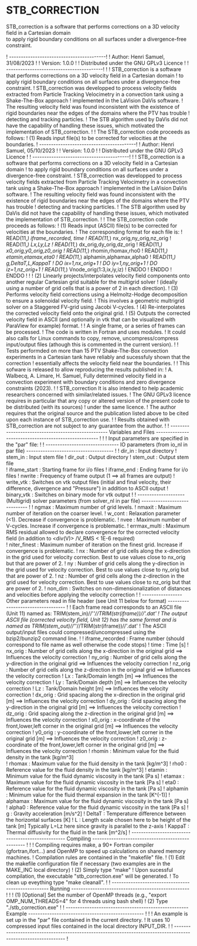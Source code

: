 # STB_CORRECTION
STB_correction is a software that performs corrections on a 3D velocity field in a Cartesian domain  
to apply rigid boundary conditions on all surfaces under a divergence-free constraint.

! -----------------------------------------!
! Author: Henri Samuel, 31/08/2023         !
! Version: 1.0.0                           !
! Distributed under the GNU GPLv3 Licence  !
! -----------------------------------------!
!
! STB_correction is a software that performs corrections on a 3D velocity field in a Cartesian domain 
! to apply rigid boundary conditions on all surfaces under a divergence-free constraint.
! STB_correction was developped to process velocity fields extracted from Particle Tracking Velocimetry in a convection tank using a Shake-The-Box approach
! implemented in the LaVision DaVis software.
! The resulting velocity field was found inconsistent with the existence of rigid boundaries near the edges of the domains where the PTV has trouble
! detecting and tracking particles. 
! The STB algorithm used by DaVis did not have the capability of handling these issues, which motivated the implementation of STB_correction. 
!
! The STB_correction code proceeds as follows: 
! (1) Reads input file(s) to be corrected for velocities at the boundaries.
! -----------------------------------------!
! Author: Henri Samuel, 05/10/2023         !
! Version: 1.0.0                           !
! Distributed under the GNU GPLv3 Licence  !
! -----------------------------------------!
!
! STB_correction is a software that performs corrections on a 3D velocity field in a Cartesian domain 
! to apply rigid boundary conditions on all surfaces under a divergence-free constraint.
! STB_correction was developped to process velocity fields extracted from Particle Tracking Velocimetry in a convection tank using a Shake-The-Box approach
! implemented in the LaVision DaVis software.
! The resulting velocity field was found inconsistent with the existence of rigid boundaries near the edges of the domains where the PTV has trouble
! detecting and tracking particles. 
! The  STB algorithm used by DaVis did not have the capability of handling these issues, which motivated the implementation of STB_correction. 
!
! The STB_correction code proceeds as follows: 
! (1) Reads input (ASCII) file(s) to be corrected for velocities at the boundaries.
!  The corresponding format for each file is:
!  READ(11,*) iframe_recorded, time
!  READ(11,*) nx_orig,ny_orig,nz_orig
!  READ(11,*) Lx,Ly,Lz
!  READ(11,*) dx_orig,dy_orig,dz_orig
!  READ(11,*) x0_orig,y0_orig,z0_orig
!  READ(11,*) rhomin,rhomax,rho0
!  READ(11,*) etamin,etamax,eta0
!  READ(11,*) alphamin,alphamax,alpha0
!  READ(11,*) g,DeltaT,L,KappaT
!  DO ix=1,nx_orig+1
!    DO iy=1,ny_orig+1
!      DO iz=1,nz_orig+1
!        READ(11,*) Vnode_orig(1:3,ix,iy,iz)
!      ENDDO
!    ENDDO
!  ENDDO
!
!
! (2) Linearly projects/interpolates velocity field components onto another regular Cartesian grid suitable for the multigrid solver 
!     (ideally using a number of grid cells that is a power of 2 in each direction).
! (3) Performs velocity field corrections using a Helmoltz-Hodge decomposition to ensure a solenoidal velocity field. 
!     This involves a geometric multrigrid solver on a Staggered FV-grid using Jacobi V-cycles.
! (4) Re-interpolates the corrected velocity field onto the original grid.
! (5) Outputs the corrected velocity field in ASCII (and optionally in vtk that can be visualized with ParaView for example) format.
!
! A single frame, or a series of frames can be processed.
! The code is written in Fortran and uses modules. 
! It could also calls for Linux commands to copy, remove, uncompress/compress input/output files (athough this is commented in the current version).
!
! Tests performded on more than 15 PTV Shake-The-Box convection experiments in a Cartesian tank have reliably and sucessfuly shown that the correction 
! essentially affects the velocity field near the boundaries. 
!
! This sofware is released to allow reproducing the results published in: 
! A. Walbecq, A. Limare, H. Samuel, Fully determined velocity field in a convection experiment with boundary conditions and zero divergence constraints (2023). 
! 
! STB_correction It is also intended to help academic researchers concerned with similar/related issues.
! The GNU GPLv3 licence requires in particular that any copy or altered version of the present code to be distributed (with its sources) 
! under the same licence.
! The author requires that the original source and the publication listed above to be cited upon each instance of STB_correction use.
!
! Results obtained with STB_correction are not subject to any guarantee from the author.
!
! --------------------------------------------------- Variables and Files ----------------------------------------------------- !
!
! Input parameters are specified in the "par" file:
!
! -------------------------------  IO parameters (from io_nl in par file)  ------------------------------------- !
!  dir_in          : Input directory 
!  stem_in         : Input stem file 
!  dir_out         : Output directory 
!  stem_out        : Output stem file  
!  iframe_start    : Starting frame for i/o files 
!  iframe_end      : Ending frame for i/o files
!  nwrite          : Frequency of frame output  (1 ==> all frames are output) 
!  write_vtk       : Switches on vtk output files (initial and final velocity, their difference, divergence and "Pressure") in addition to ASCII output 
!  binary_vtk      : Switches on binary mode for vtk output
!
! --------------------  (Multigrid) solver parameters (from solver_nl in par file)  ----------------------------- !
!  ngmax           : Maximum number of grid levels. 
!  nmaxit          : Maximum number of iteration on the coarser level.
!  w_cont          : Relaxation parameter (<1). Decrease if convergence is problematic. 
!  nvee            : Maximum number of V-cycles. Increase if convergence is problematic.
!  errmax_multi    : Maximum RMS residual allowed to declare convergence for the corrected velocity field (in addition to <div(V)> /V_RMS < 1E-6 required)  
!  niter_finest    : Maximum number of iteration on the finest grid. Increase if convergence is problematic.
!  nx              : Number of grid cells along the x-direction in the grid used for velocity correction. Best to use values close to nx_orig but that are power of 2.
!  ny              : Number of grid cells along the y-direction in the grid used for velocity correction. Best to use values close to ny_orig but that are power of 2. 
!  nz              : Number of grid cells along the z-direction in the grid used for velocity correction. Best to use values close to nz_orig but that are power of 2. 
!  non_dim         : Switches on non-dimensionalization of distances and velocities before applying the velocity correction 
!
! -----------------  Other parameters read in file header (see Unit 11 below for format)  ---------------------------------- !
! Each frame read corresponds to an ASCII file (Unit 11) named as:  TRIM(stem_in)//'_'//TRIM(str(iframe))//'.dat'
! The output ASCII file (corrected velocity field, Unit 12) has the same format and is named as TRIM(stem_out)//'_'//TRIM(str(iframe))//'.dat'
! The ASCII output/input files could compressed/uncompressed using the bzip2/bunzip2 command line.
!
! iframe_recorded : Frame number (should correspond to file name as well otherwise the code stops)
! time            : Time                                                            [s]
! nx_orig         : Number of grid cells along the x-direction in the original grid              ==> Influences the velocity correction
! ny_orig         : Number of grid cells along the y-direction in the original grid              ==> Influences the velocity correction
! nz_orig         : Number of grid cells along the z-direction in the original grid              ==> Influences the velocity correction
! Lx              : Tank/Domain length                                               [m]         ==> Influences the velocity correction
! Ly              : Tank/Domain depth                                                [m]         ==> Influences the velocity correction
! Lz              : Tank/Domain height                                               [m]         ==> Influences the velocity correction
! dx_orig         : Grid spacing along the x-direction in the original grid          [m]         ==> Influences the velocity correction
! dy_orig         : Grid spacing along the y-direction in the original grid          [m]         ==> Influences the velocity correction
! dz_orig         : Grid spacing along the z-direction in the original grid          [m]         ==> Influences the velocity correction
! x0_orig         : x-coordinate of the front,lower,left corner in the original grid [m]         ==> Influences the velocity correction
! y0_orig         : y-coordinate of the front,lower,left corner in the original grid [m]         ==> Influences the velocity correction
! z0_orig         : z-coordinate of the front,lower,left corner in the original grid [m]         ==> Influences the velocity correction
! rhomin          : Minimum value for the fluid density in the tank                  [kg/m^3]   
! rhomax          : Maximum value for the fluid density in the tank                  [kg/m^3]
! rho0            : Reference value for the fluid density in the tank                [kg/m^3]
! etamin          : Minimum value for the fluid dynamic viscosity in the tank        [Pa s]
! etamax          : Maximum value for the fluid dynamic viscosity in the tank        [Pa s]
! eta0            : Reference value for the fluid dynamic viscosity in the tank      [Pa s]
! alphamin        : Minimum value for the fluid thermal expansion in the tank        [K^(-1)]
! alphamax        : Maximum value for the fluid dynamic viscosity in the tank        [Pa s]
! alpha0          : Reference value for the fluid dynamic viscosity in the tank      [Pa s]
! g               : Gravity acceleration                                             [m/s^2]
! DeltaT          : Temperature difference between the horizontal surfaces           [K]
! L               : Length scale chosen here to be height of the tank                [m]  Typically L=Lz here since gravity is parallel to the z-axis 
! KappaT          : Thermal diffusivity for the fluid in the tank                    [m^2/s]
! -------------------------------------------------- Compiling ------------------------------------------------- !
!
! Compiling requires make, a 90+ Fortran compiler (gfortran,ifort...) and OpenMP to speed up calculations on shared memory machines.
! Compilation rules are contained in the "makefile" file.
! (1) Edit the makefile configuration file if necessary (two examples are in the MAKE_INC local directory) 
! (2) Simply type "make"
! Upon sucessful compilation, the executable "stb_correction.exe" will be generated.
! To clean up eveything type "make cleanall".
!
! --------------------------------------------------- Running -------------------------------------------------- !
!
! (1) [Optional] Set the number of OpenMP threads (e.g., "export OMP_NUM_THREADS=4" for 4 threads using bash shell)
! (2) Type "./stb_correction.exe"
!
! ---------------------------------------------------- Example ------------------------------------------------- !
!
! An example is set up in the "par" file contained in the current directory. 
! It uses 10 compressed input files contained in the local directory INPUT_DIR.
!
! -------------------------------------------------------------------------------------------------------------- !
